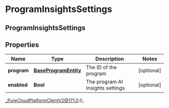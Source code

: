 # ProgramInsightsSettings

## ProgramInsightsSettings

## Properties

|Name | Type | Description | Notes|
|------------ | ------------- | ------------- | -------------|
| **program** | [**BaseProgramEntity**](BaseProgramEntity) | The ID of the program | [optional] |
| **enabled** | **Bool** | The program AI Insights settings | [optional] |



_PureCloudPlatformClientV2@171.0.0_
